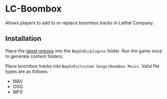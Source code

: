 # LC-Boombox
Allows players to add to or replace boombox tracks in Lethal Company.

## Installation
Place the [latest release](https://github.com/DeadlyKitten/LC-Boombox/releases/latest) into the `BepInEx/plugins` folder. Run the game once to generate content folders.

Place boombox tracks into `BepInEx/Custom Songs/Boombox Music`. Valid file types are as follows:
- WAV
- OGG
- MP3
